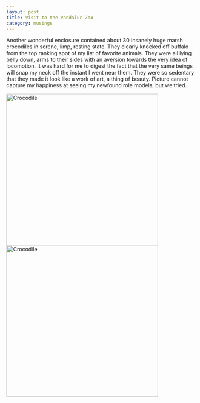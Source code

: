 ```yaml
---
layout: post
title: Visit to the Vandalur Zoo
category: musings
---
```


Another wonderful enclosure contained about 30 insanely huge marsh crocodiles in serene, limp, resting state. They clearly knocked off buffalo from the top ranking spot of my list of favorite animals. They were all lying belly down, arms to their sides with an aversion towards the very idea of locomotion. It was hard for me to digest the fact that the very same beings will snap my neck off the instant I went near them. They were so sedentary that they made it look like a work of art, a thing of beauty. Picture cannot capture my happiness at seeing my newfound role models, but we tried.

<img src="{{ site.url }}/photos/crocodile1.jpg" alt="Crocodile" width="400px"/>
<img src="{{ site.url }}/photos/crocodile2.jpg" alt="Crocodile" width="400px"/>
